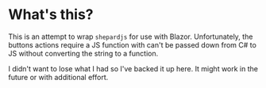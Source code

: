 # What's this?

This is an attempt to wrap `shepardjs` for use with Blazor. Unfortunately, the buttons actions require a JS function with can't be passed down from C# to JS without converting the string to a function.

I didn't want to lose what I had so I've backed it up here. It might work in the future or with additional effort.